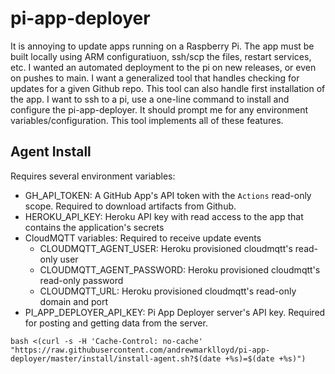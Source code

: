 # pi-app-deployer

It is annoying to update apps running on a Raspberry Pi. The app must be built locally using ARM configuratiuon, ssh/scp the files, restart services, etc. I wanted an automated deployment to the pi on new releases, or even on pushes to main. I want a generalized tool that handles checking for updates for a given Github repo. This tool can also handle first installation of the app. I want to ssh to a pi, use a one-line command to install and configure the pi-app-deployer. It should prompt me for any environment variables/configuration. This tool implements all of these features.


## Agent Install
Requires several environment variables:
- GH_API_TOKEN: A GitHub App's API token with the `Actions` read-only scope. Required to download artifacts from Github.
- HEROKU_API_KEY: Heroku API key with read access to the app that contains the application's secrets
- CloudMQTT variables: Required to receive update events
    - CLOUDMQTT_AGENT_USER: Heroku provisioned cloudmqtt's read-only user
    - CLOUDMQTT_AGENT_PASSWORD: Heroku provisioned cloudmqtt's read-only password
    - CLOUDMQTT_URL: Heroku provisioned cloudmqtt's read-only domain and port
- PI_APP_DEPLOYER_API_KEY: Pi App Deployer server's API key. Required for posting and getting data from the server.

```
bash <(curl -s -H 'Cache-Control: no-cache' "https://raw.githubusercontent.com/andrewmarklloyd/pi-app-deployer/master/install/install-agent.sh?$(date +%s)=$(date +%s)")
```
